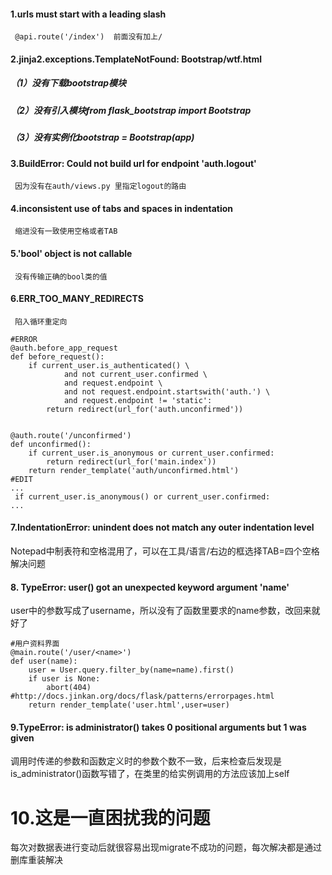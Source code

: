 #### 1.urls must start with a leading slash
     @api.route('/index')  前面没有加上/
     
#### 2.jinja2.exceptions.TemplateNotFound: Bootstrap/wtf.html
  ##### （1）没有下载bootstrap模块
  ##### （2）没有引入模块from flask_bootstrap import Bootstrap
  ##### （3）没有实例化bootstrap = Bootstrap(app)
  
#### 3.BuildError: Could not build url for endpoint 'auth.logout'
     因为没有在auth/views.py 里指定logout的路由
     
#### 4.inconsistent use of tabs and spaces in indentation
     缩进没有一致使用空格或者TAB
     
#### 5.'bool' object is not callable
     没有传输正确的bool类的值
     
#### 6.ERR_TOO_MANY_REDIRECTS
     陷入循环重定向
```
#ERROR
@auth.before_app_request
def before_request():
    if current_user.is_authenticated() \
            and not current_user.confirmed \
            and request.endpoint \
            and not request.endpoint.startswith('auth.') \
            and request.endpoint != 'static':
        return redirect(url_for('auth.unconfirmed'))


@auth.route('/unconfirmed')
def unconfirmed():
    if current_user.is_anonymous or current_user.confirmed:
        return redirect(url_for('main.index'))
    return render_template('auth/unconfirmed.html')
#EDIT
...
 if current_user.is_anonymous() or current_user.confirmed:
...
```

#### 7.IndentationError: unindent does not match any outer indentation level
Notepad中制表符和空格混用了，可以在工具/语言/右边的框选择TAB=四个空格解决问题

#### 8. TypeError: user() got an unexpected keyword argument 'name'
user中的参数写成了username，所以没有了函数里要求的name参数，改回来就好了
```
#用户资料界面
@main.route('/user/<name>')
def user(name):
	user = User.query.filter_by(name=name).first()
	if user is None:
		abort(404) #http://docs.jinkan.org/docs/flask/patterns/errorpages.html
	return render_template('user.html',user=user)
```

#### 9.TypeError: is administrator() takes 0 positional arguments but 1 was given
调用时传递的参数和函数定义时的参数个数不一致，后来检查后发现是is_administrator()函数写错了，在类里的给实例调用的方法应该加上self

# 10.这是一直困扰我的问题
每次对数据表进行变动后就很容易出现migrate不成功的问题，每次解决都是通过删库重装解决
